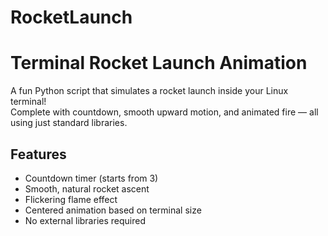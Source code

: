 # RocketLaunch
# Terminal Rocket Launch Animation

A fun Python script that simulates a rocket launch inside your Linux terminal!  
Complete with countdown, smooth upward motion, and animated fire — all using just standard libraries.



##  Features

- Countdown timer (starts from 3)
- Smooth, natural rocket ascent
- Flickering flame effect
- Centered animation based on terminal size
- No external libraries required

